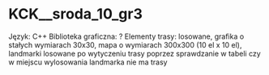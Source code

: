 KCK__sroda_10_gr3
=================
Język: C++
Biblioteka graficzna: ?
Elementy trasy: losowane, grafika o stałych wymiarach 30x30, mapa o wymiarach 300x300 (10 el x 10 el),
landmarki losowane po wytyczeniu trasy poprzez sprawdzanie w tabeli czy w miejscu wylosowania landmarka nie ma trasy
